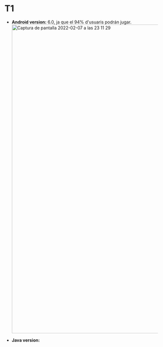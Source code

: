 # T1

 - **Android version:** 6.0, ja que el 94% d'usuaris podrán jugar.
     <img width="1012" alt="Captura de pantalla 2022-02-07 a las 23 11 29" src="https://user-images.githubusercontent.com/83337658/154515798-60a44e84-6503-4fb5-a920-bb993107d1ac.png">

 - **Java version:** 
